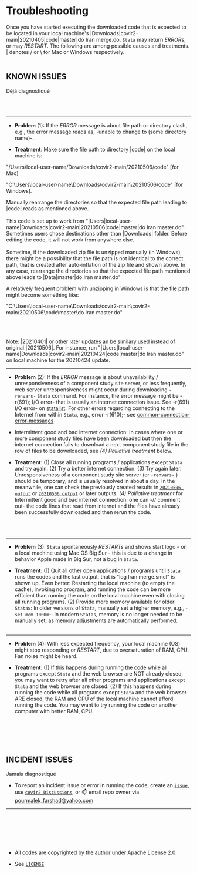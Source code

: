 # Troubleshooting


Once you have started executing the downloaded code that is expected to be located in your local machine's |Downloads|covir2-main|20210405|code|master|do Iran merge.do, `Stata` may return *ERRORs*, or may *RESTART*. The following are among possible causes and treatments. | denotes / or \ for Mac or Windows respectively. 
<br/><br/>

## KNOWN ISSUES
Déjà diagnostiqué 

<br/><br/>

********************************************************************************************************************************************
* **Problem** (1): If the *ERROR* message is about file path or directory clash, e.g., the error message reads as, -unable to change to (some directory name)-. 

* **Treatment**: Make sure the file path to directory |code| on the local machine is: 

"/Users/local-user-name/Downloads/covir2-main/20210506/code" [for Mac]

"C:\Users\local-user-name\Downloads\covir2-main\20210506\code" [for Windows].

Manually rearrange the directories so that the expected file path leading to |code| reads as mentioned above. 
<br/><br/>
This code is set up to work from "|Users|local-user-name|Downloads|covir2-main|20210506|code|master|do Iran master.do". Sometimes users chose destinations other than |Downloads| folder. Before editing the code, it will not work from anywhere else.
<br/><br/>
Sometime, if the downloaded zip file is unzipped manually (in Windows), there might be a possibility that the file path is not identical to the correct path, that is created after auto-inflation of the zip file and shown above. In any case, rearrange the directories so that the expected file path mentioned above leads to |Data|master|do Iran master.do"   

A relatively frequent problem with unzipping in Windows is that the file path might become something like:

"C:\Users\local-user-name\Downloads\covir2-main\covir2-main\20210506\code\master\do Iran master.do"

<br/><br/>

Note: |20210401| or other later updates an be similary used instead of original |20210506|. For instance, run "|Users|local-user-name|Downloads|covir2-main|20210424|code|master|do Iran master.do" on local machine for the 20210424 update.

********************************************************************************************************************************************
* **Problem** (2): If the *ERROR* message is about unavailability / unresponsiveness of a component study site server, or less frequently, web server unresponsiveness might occur during downloading `-renvars-` `Stata` command. For instance, the error message might be -r(691); I/O error- that is usually an internet connection issue. See -r(691) I/O error- on [statalist](https://www.statalist.org/forums/forum/general-stata-discussion/general/1475517-update-all-r-691-i-o-error). For other errors regarding connecting to the Internet from within `Stata`, e.g., error -r(610);- see [common-connection-error-messages](https://www.stata.com/support/faqs/web/common-connection-error-messages/)

* Intermittent good and bad internet connection: 
In cases where one or more component study files have been downloaded but then the internet connection fails to download a next component study file in the row of files to be downloaded, see _(4) Palliative treatment_  below.

* **Treatment**: (1) Close all running programs / applications except `Stata` and try again. (2) Try a better internet connection. (3) Try again later. 
Unresponsiveness of a component study site server (or `-renvars-` ) should be temporary, and is usually resolved in about a day. In the meanwhile, one can check the previously created results in [`20210506 output`](https://github.com/pourmalek/covir2/tree/main/20210506/output) or [`20210506 output`](https://github.com/pourmalek/covir2/tree/main/20210506/output) or later outputs. _(4) Palliative treatment_ for Intermittent good and bad internet connection: one can -// comment out- the code lines that read from internet and the files have already been successfully downloaded and then rerun the code. 

<br/><br/>

********************************************************************************************************************************************
* **Problem** (3): `Stata` spontaneously *RESTARTs* and shows start logo - on a local machine using Mac OS Big Sur - this is due to a change in behavior Apple made in Big Sur, not a bug in `Stata`.

* **Treatment**: (1) Quit all other open applications / programs until `Stata` runs the codes and the last output, that is "log Iran merge.smcl" is shown up. Even better: Restarting the local machine (to empty the cache), invoking no program, and running the code can be more efficient than running the code on the local machine even with closing all running programs. (2) Provide more memory available for older `Stata`s: In older versions of `Stata`, manually set a higher memory, e.g., `-set mem 1000m`-. In modern `Statas`, memory is no longer needed to be manually set, as memory adjustments are automatically performed.
<br/><br/>

********************************************************************************************************************************************
* **Problem** (4): With less expected frequency, your local machine (OS) might stop responding or *RESTART*, due to oversaturation of RAM, CPU. Fan noise might be heard. 

* **Treatment**: (1) If this happens during running the code while all programs except `Stata` and the web browser are NOT already closed, you may want to retry after all other programs and applications except `Stata` and the web browser are closed. (2) If this happens during running the code while all programs except `Stata` and the web browser ARE closed, the RAM and CPU of the local machine cannot afford running the code. You may want to try running the code on another computer with better RAM, CPU.



<br/><br/>
<br/><br/>


## INCIDENT ISSUES
Jamais diagnostiqué

* To report an incident issue or error in running the code, create an [`issue`](https://github.com/pourmalek/covir2/issues), use [`covir2 Discussions`](https://github.com/pourmalek/covir2/discussions), or 📫 email repo owner via pourmalek_farshad@yahoo.com

********************************************************************************************************************************************

<br/><br/>

<br/><br/>


* All codes are copyrighted by the author under Apache License 2.0.

* See [`LICENSE`](https://github.com/pourmalek/covir2/blob/main/LICENSE)

<br/><br/>
